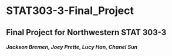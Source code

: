 # STAT303-3-Final_Project
## Final Project for Northwestern STAT 303-3

##### Jackson Bremen, Joey Prette, Lucy Han, Chanel Sun
